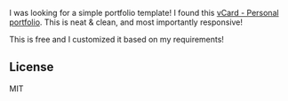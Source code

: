 I was looking for a simple portfolio template! I found
this [vCard - Personal portfolio](https://github.com/codewithsadee/vcard-personal-portfolio.git).
This is neat & clean, and most importantly responsive!

This is free and I customized it based on my requirements!

## License

MIT
